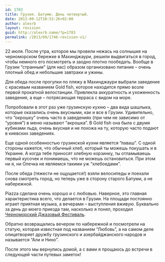 ```yaml
---
id: 1783
title: Грузия. Батуми. День четвертый.
date: 2013-09-12T10:53:26+02:00
author: alexrb
layout: revision
guid: http://alexrb.name/?p=1783
permalink: /2013/09/1746-revision-v1/
---
```

22 июля. После утра, которое мы провели нежась на солнышке на черноморском бережке в Махинджаури, решили выдвигаться в город, чтобы немного его посмотреть и заодно плотно пообедать. Вообще в Грузии &#8220;странным&#8221; (для нас) образом организовано питание &#8211; очень плотный обед и небольшие завтраки и ужины. <!-- more -->

Для обеда после прогулки по пляжу в Махинджаури выбрали заведение с красивым названием Gold fish, которое находится прямо возле первой прокатной велостанции. Привлекла аккуратность и ухоженность заведения, а еще &#8211; потрясающая терраса с видом на море.

Попробовали в этот раз уже грузинскую кухню &#8211; два вида шашлыка, которые оказались очень вкусными, как и все в Грузии. Удивительно, что &#8220;окрошку&#8221; очень часто в заведениях (при чем не зависимо от &#8220;уровня&#8221;) в меню называют &#8220;акрошка&#8221;. В Gold fish она была с двумя кубиками льда, очень вкусная и не похожа на ту, которую часто подают в киевских заведениях.

Еще одной особенностью грузинской кухни является &#8220;лаваш&#8221;. С одной стороны кажется, что обычный хлеб, который ты можешь покушать и в Украине. А когда тебе приносят хлебную корзинку, ты отламываешь первый кусочек и понимаешь, что не можешь остановиться. При этом ни я, ни Олечка не являемся такими уж &#8220;хлебоедами&#8221;.

После обеда (тяжести не ощущается!) взяли велосипеды и поехали снова смотреть город, но теперь уже в сторону старого Батуми, а не набережной. 

Piazza сделана очень хорошо и с любовью. Наверное, это главная характеристика всего, что делается в Грузии. На площади постоянно играет приятная музыка, а вечерами &#8211; выступления вживую. Буквально за день до моего приезда там, насколько я понял, проходил <a href="http://www.batumijazz.ge/index.html" target="_blank">Черноморский Джазовый Фестиваль</a>. 

Обратно возвращались вечером по набережной и посмотрели на статую, которая известная под названием &#8220;Любовь&#8221;, а на самом деле олицетворяет дружбу грузинского и азербайджанского народов и называется &#8220;Али и Нино&#8221;. </p> 

После этого мы вернулись домой, а с вами я прощаюсь до встречи в следующей части путевых заметок!